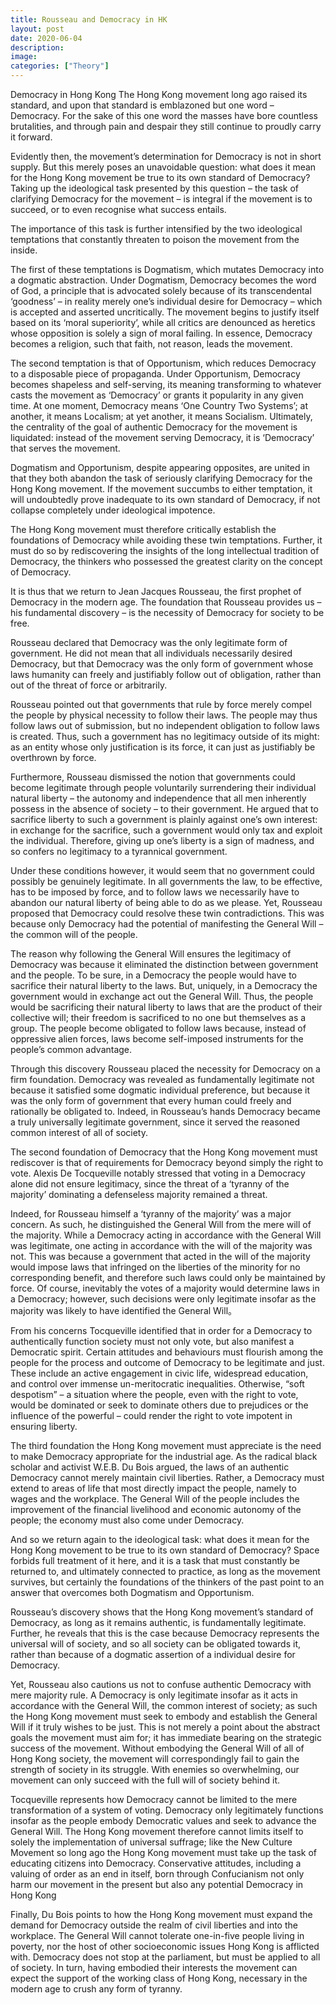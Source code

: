 ```yaml
---
title: Rousseau and Democracy in HK
layout: post
date: 2020-06-04
description: 
image: 
categories: ["Theory"] 
---
```


Democracy in Hong Kong
The Hong Kong movement long ago raised its standard, and upon that standard is emblazoned but one word – Democracy. For the sake of this one word the masses have bore countless brutalities, and through pain and despair they still continue to proudly carry it forward. 

Evidently then, the movement’s determination for Democracy is not in short supply. But this merely poses an unavoidable question: what does it mean for the Hong Kong movement be true to its own standard of Democracy? Taking up the ideological task presented by this question – the task of clarifying Democracy for the movement – is integral if the movement is to succeed, or to even recognise what success entails.

The importance of this task is further intensified by the two ideological temptations that constantly threaten to poison the movement from the inside.

The first of these temptations is Dogmatism, which mutates Democracy into a dogmatic abstraction. Under Dogmatism, Democracy becomes the word of God, a principle that is advocated solely because of its transcendental ‘goodness’ – in reality merely one’s individual desire for Democracy – which is accepted and asserted uncritically. The movement begins to justify itself based on its ‘moral superiority’, while all critics are denounced as heretics whose opposition is solely a sign of moral failing. In essence, Democracy becomes a religion, such that faith, not reason, leads the movement.

The second temptation is that of Opportunism, which reduces Democracy to a disposable piece of propaganda. Under Opportunism, Democracy becomes shapeless and self-serving, its meaning transforming to whatever casts the movement as ‘Democracy’ or grants it popularity in any given time. At one moment, Democracy means ‘One Country Two Systems’; at another, it means Localism; at yet another, it means Socialism. Ultimately, the centrality of the goal of authentic Democracy for the movement is liquidated: instead of the movement serving Democracy, it is ‘Democracy’ that serves the movement.

Dogmatism and Opportunism, despite appearing opposites, are united in that they both abandon the task of seriously clarifying Democracy for the Hong Kong movement. If the movement succumbs to either temptation, it will undoubtedly prove inadequate to its own standard of Democracy, if not collapse completely under ideological impotence.

The Hong Kong movement must therefore critically establish the foundations of Democracy while avoiding these twin temptations. Further, it must do so by rediscovering the insights of the long intellectual tradition of Democracy, the thinkers who possessed the greatest clarity on the concept of Democracy.

It is thus that we return to Jean Jacques Rousseau, the first prophet of Democracy in the modern age. The foundation that Rousseau provides us – his fundamental discovery – is the necessity of Democracy for society to be free.

Rousseau declared that Democracy was the only legitimate form of government. He did not mean that all individuals necessarily desired Democracy, but that Democracy was the only form of government whose laws humanity can freely and justifiably follow out of obligation, rather than out of the threat of force or arbitrarily.

Rousseau pointed out that governments that rule by force merely compel the people by physical necessity to follow their laws. The people may thus follow laws out of submission, but no independent obligation to follow laws is created. Thus, such a government has no legitimacy outside of its might: as an entity whose only justification is its force, it can just as justifiably be overthrown by force. 
	
Furthermore, Rousseau dismissed the notion that governments could become legitimate through people voluntarily surrendering their individual natural liberty – the autonomy and independence that all men inherently possess in the absence of society – to their government. He argued that to sacrifice liberty to such a government is plainly against one’s own interest: in exchange for the sacrifice, such a government would only tax and exploit the individual. Therefore, giving up one’s liberty is a sign of madness, and so confers no legitimacy to a tyrannical government. 

Under these conditions however, it would seem that no government could possibly be genuinely legitimate. In all governments the law, to be effective, has to be imposed by force, and to follow laws we necessarily have to abandon our natural liberty of being able to do as we please. Yet, Rousseau proposed that Democracy could resolve these twin contradictions. This was because only Democracy had the potential of manifesting the General Will – the common will of the people. 

The reason why following the General Will ensures the legitimacy of Democracy was because it eliminated the distinction between government and the people. To be sure, in a Democracy the people would have to sacrifice their natural liberty to the laws. But, uniquely, in a Democracy the government would in exchange act out the General Will. Thus, the people would be sacrificing their natural liberty to laws that are the product of their collective will; their freedom is sacrificed to no one but themselves as a group. The people become obligated to follow laws because, instead of oppressive alien forces, laws become self-imposed instruments for the people’s common advantage. 

Through this discovery Rousseau placed the necessity for Democracy on a firm foundation. Democracy was revealed as fundamentally legitimate not because it satisfied some dogmatic individual preference, but because it was the only form of government that every human could freely and rationally be obligated to. Indeed, in Rousseau’s hands Democracy became a truly universally legitimate government, since it served the reasoned common interest of all of society.

The second foundation of Democracy that the Hong Kong movement must rediscover is that of requirements for Democracy beyond simply the right to vote. Alexis De Tocqueville notably stressed that voting in a Democracy alone did not ensure legitimacy, since the threat of a ‘tyranny of the majority’ dominating a defenseless majority remained a threat.

Indeed, for Rousseau himself a ‘tyranny of the majority’ was a major concern. As such, he distinguished the General Will from the mere will of the majority. While a Democracy acting in accordance with the General Will was legitimate, one acting in accordance with the will of the majority was not. This was because a government that acted in the will of the majority would impose laws that infringed on the liberties of the minority for no corresponding benefit, and therefore such laws could only be maintained by force. Of course, inevitably the votes of a majority would determine laws in a Democracy; however, such decisions were only legitimate insofar as the majority was likely to have identified the General Will。

From his concerns Tocqueville identified that in order for a Democracy to authentically function society must not only vote, but also manifest a Democratic spirit. Certain attitudes and behaviours must flourish among the people for the process and outcome of Democracy to be legitimate and just. These include an active engagement in civic life, widespread education, and control over immense un-meritocratic inequalities. Otherwise, “soft despotism” – a situation where the people, even with the right to vote, would be dominated or seek to dominate others due to prejudices or the influence of the powerful – could render the right to vote impotent in ensuring liberty.

The third foundation the Hong Kong movement must appreciate is the need to make Democracy appropriate for the industrial age. As the radical black scholar and activist W.E.B. Du Bois argued, the laws of an authentic Democracy cannot merely maintain civil liberties. Rather, a Democracy must extend to areas of life that most directly impact the people, namely to wages and the workplace. The General Will of the people includes the improvement of the financial livelihood and economic autonomy of the people; the economy must also come under Democracy. 

And so we return again to the ideological task: what does it mean for the Hong Kong movement to be true to its own standard of Democracy? Space forbids full treatment of it here, and it is a task that must constantly be returned to, and ultimately connected to practice, as long as the movement survives, but certainly the foundations of the thinkers of the past point to an answer that overcomes both Dogmatism and Opportunism.

Rousseau’s discovery shows that the Hong Kong movement’s standard of Democracy, as long as it remains authentic, is fundamentally legitimate. Further, he reveals that this is the case because Democracy represents the universal will of society, and so all society can be obligated towards it, rather than because of a dogmatic assertion of a individual desire for Democracy.

Yet, Rousseau also cautions us not to confuse authentic Democracy with mere majority rule. A Democracy is only legitimate insofar as it acts in accordance with the General Will, the common interest of society; as such the Hong Kong movement must seek to embody and establish the General Will if it truly wishes to be just. This is not merely a point about the abstract goals the movement must aim for; it has immediate bearing on the strategic success of the movement. Without embodying the General Will of all of Hong Kong society, the movement will correspondingly fail to gain the strength of society in its struggle. With enemies so overwhelming, our movement can only succeed with the full will of society behind it. 

Tocqueville represents how Democracy cannot be limited to the mere transformation of a system of voting. Democracy only legitimately functions insofar as the people embody Democratic values and seek to advance the General Will. The Hong Kong movement therefore cannot limits itself to solely the implementation of universal suffrage; like the New Culture Movement so long ago the Hong Kong movement must take up the task of educating citizens into Democracy. Conservative attitudes, including a valuing of order as an end in itself, born through Confucianism not only harm our movement in the present but also any potential Democracy in Hong Kong

Finally, Du Bois points to how the Hong Kong movement must expand the demand for Democracy outside the realm of civil liberties and into the workplace. The General Will cannot tolerate one-in-five people living in poverty, nor the host of other socioeconomic issues Hong Kong is afflicted with. Democracy does not stop at the parliament, but must be applied to all of society. In turn, having embodied their interests the movement can expect the support of the working class of Hong Kong, necessary in the modern age to crush any form of tyranny.

